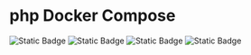 # php Docker Compose
![Static Badge](https://img.shields.io/badge/docker-latest-%232496ED?style=flat-square&logo=docker)
![Static Badge](https://img.shields.io/badge/nginx-latest-%23009639?style=flat-square&logo=nginx)
![Static Badge](https://img.shields.io/badge/php-8.0-%23777BB4?style=flat-square&logo=php)
![Static Badge](https://img.shields.io/badge/MySQL-8.0-%234479A1?style=flat-square&logo=mysql)





